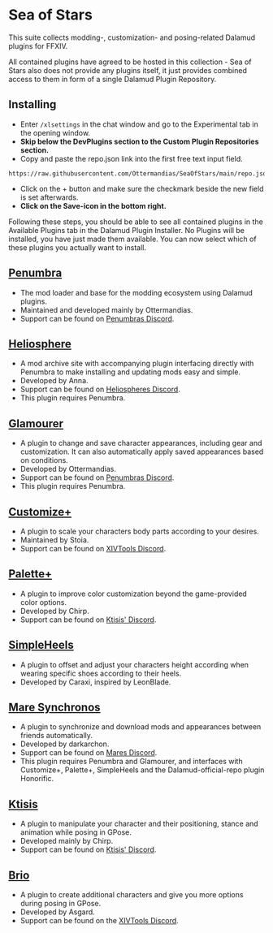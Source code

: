 # Sea of Stars

This suite collects modding-, customization- and posing-related Dalamud plugins for FFXIV.

All contained plugins have agreed to be hosted in this collection - Sea of Stars also does not provide any plugins itself, it just provides combined access to them in form of a single Dalamud Plugin Repository.

## Installing
- Enter `/xlsettings` in the chat window and go to the Experimental tab in the opening window.
- **Skip below the DevPlugins section to the Custom Plugin Repositories section.**
- Copy and paste the repo.json link into the first free text input field.
```
https://raw.githubusercontent.com/Ottermandias/SeaOfStars/main/repo.json
```
- Click on the + button and make sure the checkmark beside the new field is set afterwards.
- **Click on the Save-icon in the bottom right.**

Following these steps, you should be able to see all contained plugins in the Available Plugins tab in the Dalamud Plugin Installer.
No Plugins will be installed, you have just made them available. You can now select which of these plugins you actually want to install.

## [Penumbra](https://github.com/xivdev/Penumbra)
- The mod loader and base for the modding ecosystem using Dalamud plugins. 
- Maintained and developed mainly by Ottermandias. 
- Support can be found on [Penumbras Discord](https://discord.gg/kVva7DHV4r).

## [Heliosphere](https://heliosphere.app)
- A mod archive site with accompanying plugin interfacing directly with Penumbra to make installing and updating mods easy and simple. 
- Developed by Anna. 
- Support can be found on [Heliospheres Discord](https://discord.gg/3swpspafy2).
- This plugin requires Penumbra.

## [Glamourer](https://github.com/Ottermandias/Glamourer)
- A plugin to change and save character appearances, including gear and customization. It can also automatically apply saved appearances based on conditions. 
- Developed by Ottermandias. 
- Support can be found on [Penumbras Discord](https://discord.gg/kVva7DHV4r).
- This plugin requires Penumbra.

## [Customize+](https://github.com/XIV-Tools/CustomizePlus)
- A plugin to scale your characters body parts according to your desires. 
- Maintained by Stoia. 
- Support can be found on [XIVTools Discord](https://discord.gg/xivtools).

## [Palette+](https://github.com/chirpxiv/PalettePlus)
- A plugin to improve color customization beyond the game-provided color options. 
- Developed by Chirp. 
- Support can be found on [Ktisis' Discord](https://discord.gg/ktisis).

## [SimpleHeels](https://github.com/Caraxi/SimpleHeels)
- A plugin to offset and adjust your characters height according when wearing specific shoes according to their heels. 
- Developed by Caraxi, inspired by LeonBlade.

## [Mare Synchronos](https://github.com/Penumbra-Sync/client)
- A plugin to synchronize and download mods and appearances between friends automatically. 
- Developed by darkarchon. 
- Support can be found on [Mares Discord](https://discord.gg/5HVveFefcB).
- This plugin requires Penumbra and Glamourer, and interfaces with Customize+, Palette+, SimpleHeels and the Dalamud-official-repo plugin Honorific.

## [Ktisis](https://github.com/ktisis-tools/Ktisis)
- A plugin to manipulate your character and their positioning, stance and animation while posing in GPose. 
- Developed mainly by Chirp. 
- Support can be found on [Ktisis' Discord](https://discord.gg/ktisis).

## [Brio](https://github.com/AsgardXIV/Brio)
- A plugin to create additional characters and give you more options during posing in GPose. 
- Developed by Asgard. 
- Support can be found on the [XIVTools Discord](https://discord.gg/xivtools).
